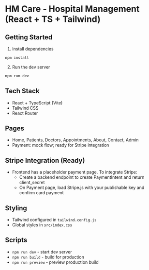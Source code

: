 # HM Care - Hospital Management (React + TS + Tailwind)

## Getting Started

1. Install dependencies
```bash
npm install
```

2. Run the dev server
```bash
npm run dev
```

## Tech Stack
- React + TypeScript (Vite)
- Tailwind CSS
- React Router

## Pages
- Home, Patients, Doctors, Appointments, About, Contact, Admin
- Payment: mock flow; ready for Stripe integration

## Stripe Integration (Ready)
- Frontend has a placeholder payment page. To integrate Stripe:
  - Create a backend endpoint to create PaymentIntent and return client_secret
  - On Payment page, load Stripe.js with your publishable key and confirm card payment

## Styling
- Tailwind configured in `tailwind.config.js`
- Global styles in `src/index.css`

## Scripts
- `npm run dev` - start dev server
- `npm run build` - build for production
- `npm run preview` - preview production build

